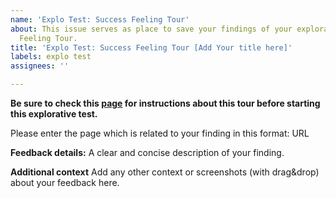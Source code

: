 ```yaml
---
name: 'Explo Test: Success Feeling Tour'
about: This issue serves as place to save your findings of your explorative test Success
  Feeling Tour.
title: 'Explo Test: Success Feeling Tour [Add Your title here]'
labels: explo test
assignees: ''

---
```


**Be sure to check this [page](https://pages.github.tools.sap/e2e-scenario-enablement/explo-tests/success-feeling-tour) for instructions about this tour before starting this explorative test.**

Please enter the page which is related to your finding in this format:
URL 

**Feedback details:**
A clear and concise description of your finding.


**Additional context**
Add any other context or screenshots (with drag&drop) about your feedback here.
